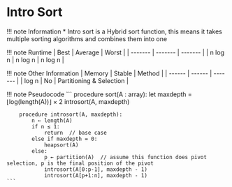 # Intro Sort
!!! note Information
    * Intro sort is a Hybrid sort function, this means it takes multiple sorting algorithms and combines them into one

!!! note Runtime
    | Best    | Average | Worst   |
    | ------- | ------- | ------- |
    | n log n | n log n | n log n |

!!! note Other Information
    | Memory | Stable | Method  |
    | ------ | ------ | ------- |
    | log n | No | Partitioning & Selection |

!!! note Pseudocode
    ```
        procedure sort(A : array):
            let maxdepth = ⌊log(length(A))⌋ × 2
            introsort(A, maxdepth)

        procedure introsort(A, maxdepth):
            n ← length(A)
            if n ≤ 1:
                return  // base case
            else if maxdepth = 0:
                heapsort(A)
            else:
                p ← partition(A)  // assume this function does pivot selection, p is the final position of the pivot
                introsort(A[0:p-1], maxdepth - 1)
                introsort(A[p+1:n], maxdepth - 1)
    ```